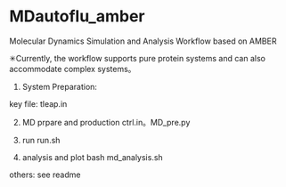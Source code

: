 # MDautoflu_amber
Molecular Dynamics Simulation and Analysis Workflow based on AMBER

✳Currently, the workflow supports pure protein systems and can also accommodate complex systems。
1. System Preparation:

key file: tleap.in

2. MD prpare and production
ctrl.in。MD_pre.py

3. run
   run.sh

4. analysis and plot
   bash md_analysis.sh

   
others: see readme
